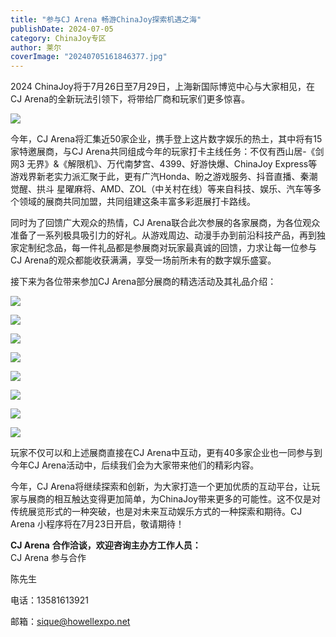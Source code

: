 ```yaml
---
title: "参与CJ Arena 畅游ChinaJoy探索机遇之海"
publishDate: 2024-07-05
category: ChinaJoy专区
author: 莱尔
coverImage: "20240705161846377.jpg"
---
```


2024 ChinaJoy将于7月26日至7月29日，上海新国际博览中心与大家相见，在CJ Arena的全新玩法引领下，将带给厂商和玩家们更多惊喜。

![](https://ec-net-1251389766.cos.ap-shanghai.myqcloud.com/wp-content/uploads/2024/07/20240705161902906.png)

今年，CJ Arena将汇集近50家企业，携手登上这片数字娱乐的热土，其中将有15家特邀展商，与CJ Arena共同组成今年的玩家打卡主线任务：不仅有西山居-《剑网3 无界》&《解限机》、万代南梦宫、4399、好游快爆、ChinaJoy Express等游戏界新老实力派汇聚于此，更有广汽Honda、盼之游戏服务、抖音直播、秦潮觉醒、拱斗 星曜麻将、AMD、ZOL（中关村在线）等来自科技、娱乐、汽车等多个领域的展商共同加盟，共同组建这条丰富多彩逛展打卡路线。

同时为了回馈广大观众的热情，CJ Arena联合此次参展的各家展商，为各位观众准备了一系列极具吸引力的好礼。从游戏周边、动漫手办到前沿科技产品，再到独家定制纪念品，每一件礼品都是参展商对玩家最真诚的回馈，力求让每一位参与CJ Arena的观众都能收获满满，享受一场前所未有的数字娱乐盛宴。

接下来为各位带来参加CJ Arena部分展商的精选活动及其礼品介绍：

![](https://ec-net-1251389766.cos.ap-shanghai.myqcloud.com/wp-content/uploads/2024/07/20240705161906948-576x1024.png)

![](https://ec-net-1251389766.cos.ap-shanghai.myqcloud.com/wp-content/uploads/2024/07/20240705161910764.png)

![](https://ec-net-1251389766.cos.ap-shanghai.myqcloud.com/wp-content/uploads/2024/07/20240705161916410-593x1024.png)

![](https://ec-net-1251389766.cos.ap-shanghai.myqcloud.com/wp-content/uploads/2024/07/20240705161919510-494x1024.png)

![](https://ec-net-1251389766.cos.ap-shanghai.myqcloud.com/wp-content/uploads/2024/07/20240705162017502-687x1024.png)

![](https://ec-net-1251389766.cos.ap-shanghai.myqcloud.com/wp-content/uploads/2024/07/20240705162020411-426x1024.png)

![](https://ec-net-1251389766.cos.ap-shanghai.myqcloud.com/wp-content/uploads/2024/07/20240705162023887-459x1024.png)

![](https://ec-net-1251389766.cos.ap-shanghai.myqcloud.com/wp-content/uploads/2024/07/20240705162026701-683x1024.png)

玩家不仅可以和上述展商直接在CJ Arena中互动，更有40多家企业也一同参与到今年CJ Arena活动中，后续我们会为大家带来他们的精彩内容。

今年，CJ Arena将继续探索和创新，为大家打造一个更加优质的互动平台，让玩家与展商的相互触达变得更加简单，为ChinaJoy带来更多的可能性。这不仅是对传统展览形式的一种突破，也是对未来互动娱乐方式的一种探索和期待。CJ Arena 小程序将在7月23日开启，敬请期待！

**CJ Arena** **合作洽谈，欢迎咨询主办方工作人员：**  
CJ Arena 参与合作

陈先生

电话：13581613921

邮箱：sique@howellexpo.net
